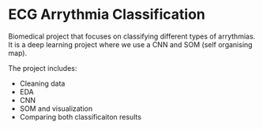 # ECG Arrythmia Classification

Biomedical project that focuses on classifying different types of arrythmias. It is a deep learning project where we use a CNN and SOM (self organising map).

The project includes:

- Cleaning data
- EDA
- CNN
- SOM and visualization
- Comparing both classificaiton results
